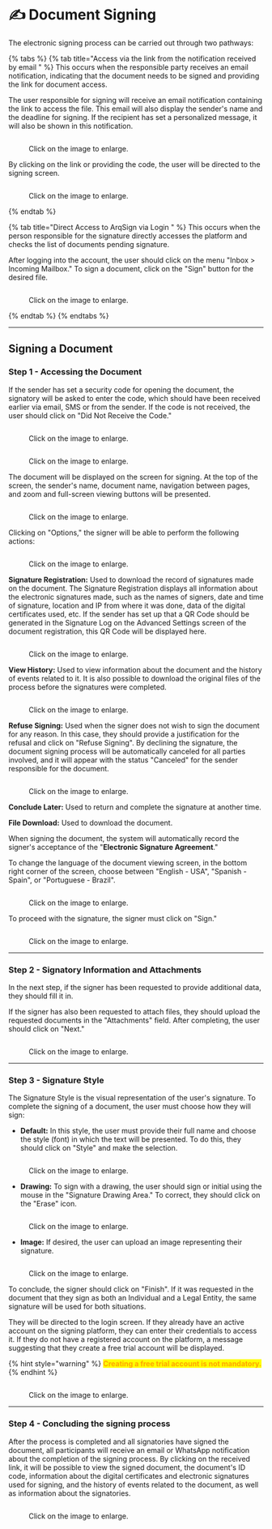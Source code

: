 # ✍️ Document Signing

The electronic signing process can be carried out through two pathways:

{% tabs %}
{% tab title="Access via the link from the notification received by email " %}
This occurs when the responsible party receives an email notification, indicating that the document needs to be signed and providing the link for document access.&#x20;

The user responsible for signing will receive an email notification containing the link to access the file. This email will also display the sender's name and the deadline for signing. If the recipient has set a personalized message, it will also be shown in this notification.&#x20;

<figure><img src="../.gitbook/assets/01 (13).png" alt=""><figcaption><p>Click on the image to enlarge.</p></figcaption></figure>

By clicking on the link or providing the code, the user will be directed to the signing screen.

<figure><img src="../.gitbook/assets/02 (13).png" alt=""><figcaption><p>Click on the image to enlarge.</p></figcaption></figure>
{% endtab %}

{% tab title="Direct Access to ArqSign via Login " %}
This occurs when the person responsible for the signature directly accesses the platform and checks the list of documents pending signature.&#x20;

After logging into the account, the user should click on the menu "Inbox > Incoming Mailbox." To sign a document, click on the "Sign" button for the desired file.&#x20;

<figure><img src="../.gitbook/assets/03 (12).png" alt=""><figcaption><p>Click on the image to enlarge.</p></figcaption></figure>
{% endtab %}
{% endtabs %}

***

## Signing a Document&#x20;

### Step 1 - Accessing the Document&#x20;

If the sender has set a security code for opening the document, the signatory will be asked to enter the code, which should have been received earlier via email, SMS or from the sender. If the code is not received, the user should click on "Did Not Receive the Code."&#x20;

<figure><img src="../.gitbook/assets/11 (8).png" alt=""><figcaption><p>Click on the image to enlarge.</p></figcaption></figure>

<figure><img src="../.gitbook/assets/12 (10).png" alt=""><figcaption><p>Click on the image to enlarge.</p></figcaption></figure>



The document will be displayed on the screen for signing. At the top of the screen, the sender's name, document name, navigation between pages, and zoom and full-screen viewing buttons will be presented.

<figure><img src="../.gitbook/assets/04 (12).png" alt=""><figcaption><p>Click on the image to enlarge.</p></figcaption></figure>

Clicking on "Options," the signer will be able to perform the following actions:

<figure><img src="../.gitbook/assets/05 (13).png" alt=""><figcaption><p>Click on the image to enlarge.</p></figcaption></figure>

**Signature Registration:** Used to download the record of signatures made on the document. The Signature Registration displays all information about the electronic signatures made, such as the names of signers, date and time of signature, location and IP from where it was done, data of the digital certificates used, etc. If the sender has set up that a QR Code should be generated in the Signature Log on the Advanced Settings screen of the document registration, this QR Code will be displayed here.

<figure><img src="../.gitbook/assets/06 (11).png" alt=""><figcaption><p>Click on the image to enlarge.</p></figcaption></figure>

**View History:** Used to view information about the document and the history of events related to it. It is also possible to download the original files of the process before the signatures were completed.

<figure><img src="../.gitbook/assets/07 (12).png" alt=""><figcaption><p>Click on the image to enlarge.</p></figcaption></figure>

**Refuse Signing:** Used when the signer does not wish to sign the document for any reason. In this case, they should provide a justification for the refusal and click on "Refuse Signing". By declining the signature, the document signing process will be automatically canceled for all parties involved, and it will appear with the status "Canceled" for the sender responsible for the document.

<figure><img src="../.gitbook/assets/08 (11).png" alt=""><figcaption><p>Click on the image to enlarge.</p></figcaption></figure>

**Conclude Later:** Used to return and complete the signature at another time.

**File Download:** Used to download the document.

When signing the document, the system will automatically record the signer's acceptance of the "**Electronic Signature Agreement**."

To change the language of the document viewing screen, in the bottom right corner of the screen, choose between "English - USA", "Spanish - Spain", or "Portuguese - Brazil".

<figure><img src="../.gitbook/assets/09 (12).png" alt=""><figcaption><p>Click on the image to enlarge.</p></figcaption></figure>

To proceed with the signature, the signer must click on "Sign."

<figure><img src="../.gitbook/assets/10 (8).png" alt=""><figcaption><p>Click on the image to enlarge.</p></figcaption></figure>

***

### Step 2 - Signatory Information and Attachments&#x20;

In the next step, if the signer has been requested to provide additional data, they should fill it in.

If the signer has also been requested to attach files, they should upload the requested documents in the "Attachments" field. After completing, the user should click on "Next."

<figure><img src="../.gitbook/assets/13 (7).png" alt=""><figcaption><p>Click on the image to enlarge.</p></figcaption></figure>

***

### Step 3 - Signature Style&#x20;

The Signature Style is the visual representation of the user's signature. To complete the signing of a document, the user must choose how they will sign:

* **Default:** In this style, the user must provide their full name and choose the style (font) in which the text will be presented. To do this, they should click on "Style" and make the selection.

<figure><img src="../.gitbook/assets/14 (6).png" alt=""><figcaption><p>Click on the image to enlarge.</p></figcaption></figure>

* **Drawing:** To sign with a drawing, the user should sign or initial using the mouse in the "Signature Drawing Area." To correct, they should click on the "Erase" icon.

<figure><img src="../.gitbook/assets/15 (5).png" alt=""><figcaption><p>Click on the image to enlarge.</p></figcaption></figure>

* **Image:** If desired, the user can upload an image representing their signature.

<figure><img src="../.gitbook/assets/16 (5).png" alt=""><figcaption><p>Click on the image to enlarge.</p></figcaption></figure>

To conclude, the signer should click on "Finish". If it was requested in the document that they sign as both an Individual and a Legal Entity, the same signature will be used for both situations.

They will be directed to the login screen. If they already have an active account on the signing platform, they can enter their credentials to access it. If they do not have a registered account on the platform, a message suggesting that they create a free trial account will be displayed.

{% hint style="warning" %}
<mark style="color:orange;">**Creating a free trial account is not mandatory.**</mark>
{% endhint %}

<figure><img src="../.gitbook/assets/17 (3).png" alt=""><figcaption><p>Click on the image to enlarge.</p></figcaption></figure>

***

### Step 4 - Concluding the signing process

After the process is completed and all signatories have signed the document, all participants will receive an email or WhatsApp notification about the completion of the signing process. By clicking on the received link, it will be possible to view the signed document, the document's ID code, information about the digital certificates and electronic signatures used for signing, and the history of events related to the document, as well as information about the signatories.

<figure><img src="../.gitbook/assets/18 (2).png" alt=""><figcaption><p>Click on the image to enlarge.</p></figcaption></figure>

